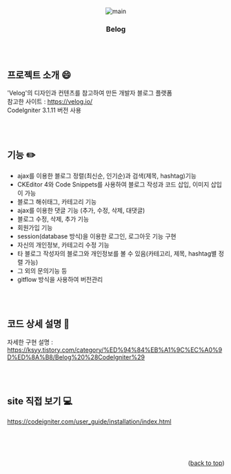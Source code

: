 <div id="top"></div>

<!-- PROJECT LOGO -->
<br/>
<div align="center">
  <img src="https://user-images.githubusercontent.com/86705580/147821627-7b5f9328-45a8-4152-844d-fc7e03be30f9.png" alt="main">
  <h3 align="center">Belog</h3>
</div>


<br><br>
<!-- ABOUT THE PROJECT -->
## 프로젝트 소개 :smile:

'Velog'의 디자인과 컨텐츠를 참고하여 만든 개발자 블로그 플랫폼<br>
참고한 사이트 : https://velog.io/<br>
CodeIgniter 3.1.11 버전 사용<br>


<br><br>
<!-- GETTING STARTED -->
## 기능 :pencil2:

-  ajax를 이용한 블로그 정렬(최신순, 인기순)과 검색(제목, hashtag)기능 
-  CKEditor 4와 Code Snippets를 사용하여 블로그 작성과 코드 삽입, 이미지 삽입이 가능 
-  블로그 해쉬태그, 카테고리 기능 
-  ajax를 이용한 댓글 기능 (추가, 수정, 삭제, 대댓글) 
-  블로그 수정, 삭제, 추가 기능 
-  회원가입 기능 
-  session(database 방식)을 이용한 로그인, 로그아웃 기능 구현  
-  자신의 개인정보, 카테고리 수정 기능 
-  타 블로그 작성자의 블로그와 개인정보를 볼 수 있음(카테고리, 제목, hashtag별 정렬 가능) 
-  그 외의 문의기능 등 
-  gitflow 방식을 사용하여 버전관리


<br><br>
<!-- USAGE EXAMPLES -->
## 코드 상세 설명 :page_with_curl:

자세한 구현 설명 :<br>
https://ksyy.tistory.com/category/%ED%94%84%EB%A1%9C%EC%A0%9D%ED%8A%B8/Belog%20%28CodeIgniter%29


<br><br>
<!-- ROADMAP -->
## site 직접 보기 :computer:

https://codeigniter.com/user_guide/installation/index.html


<br><br><br>
<p align="right">(<a href="#top">back to top</a>)</p>


